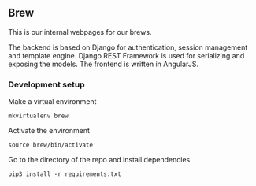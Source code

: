 ## Brew

This is our internal webpages for our brews.

The backend is based on Django for authentication, session management and template engine. Django REST Framework is used for serializing and exposing the models.
The frontend is written in AngularJS.

### Development setup

Make a virtual environment

    mkvirtualenv brew

Activate the environment

    source brew/bin/activate

Go to the directory of the repo and install dependencies

    pip3 install -r requirements.txt
